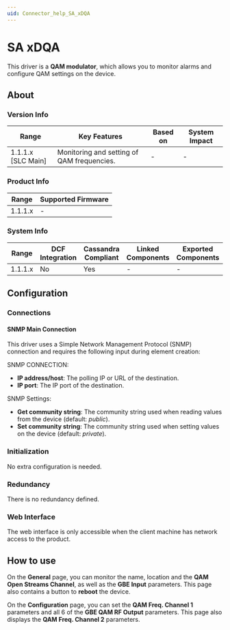 ```yaml
---
uid: Connector_help_SA_xDQA
---
```


# SA xDQA

This driver is a **QAM modulator**, which allows you to monitor alarms and configure QAM settings on the device.

## About

### Version Info

| **Range**            | **Key Features**                           | **Based on** | **System Impact** |
|----------------------|--------------------------------------------|--------------|-------------------|
| 1.1.1.x \[SLC Main\] | Monitoring and setting of QAM frequencies. | \-           | \-                |

### Product Info

| **Range** | **Supported Firmware** |
|-----------|------------------------|
| 1.1.1.x   | \-                     |

### System Info

| **Range** | **DCF Integration** | **Cassandra Compliant** | **Linked Components** | **Exported Components** |
|-----------|---------------------|-------------------------|-----------------------|-------------------------|
| 1.1.1.x   | No                  | Yes                     | \-                    | \-                      |

## Configuration

### Connections

#### SNMP Main Connection

This driver uses a Simple Network Management Protocol (SNMP) connection and requires the following input during element creation:

SNMP CONNECTION:

- **IP address/host**: The polling IP or URL of the destination.
- **IP port**: The IP port of the destination.

SNMP Settings:

- **Get community string**: The community string used when reading values from the device (default: *public*).
- **Set community string**: The community string used when setting values on the device (default: *private*).

### Initialization

No extra configuration is needed.

### Redundancy

There is no redundancy defined.

### Web Interface

The web interface is only accessible when the client machine has network access to the product.

## How to use

On the **General** page, you can monitor the name, location and the **QAM Open Streams Channel**, as well as the **GBE Input** parameters. This page also contains a button to **reboot** the device.

On the **Configuration** page, you can set the **QAM Freq. Channel 1** parameters and all 6 of the **GBE QAM RF Output** parameters. This page also displays the **QAM Freq. Channel 2** parameters.
